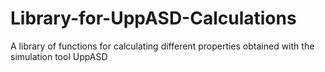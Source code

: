 # Library-for-UppASD-Calculations
A library of functions for calculating different properties obtained with the simulation tool UppASD
